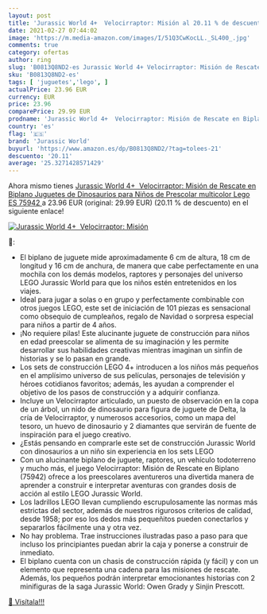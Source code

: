 ```yaml
---
layout: post
title: 'Jurassic World 4+  Velocirraptor: Misión al 20.11 % de descuento'
date: 2021-02-27 07:44:02
image: 'https://m.media-amazon.com/images/I/51Q3CwKocLL._SL400_.jpg'
comments: true
category: ofertas
author: ring
slug: 'B0813Q8ND2-es Jurassic World 4+ Velocirraptor: Misión de Rescate en...'
sku: 'B0813Q8ND2-es'
tags: [ 'juguetes','lego', ]
actualPrice: 23.96 EUR
currency: EUR
price: 23.96
comparePrice: 29.99 EUR
prodname: 'Jurassic World 4+  Velocirraptor: Misión de Rescate en Biplano Juguetes de Dinosaurios para Niños de Prescolar  multicolor  Lego ES 75942 '
country: 'es'
flag: '🇪🇸'
brand: 'Jurassic World'
buyurl: 'https://www.amazon.es/dp/B0813Q8ND2/?tag=tolees-21'
descuento: '20.11'
average: '25.3271428571429'
---
```


Ahora mismo tienes [Jurassic World 4+  Velocirraptor: Misión de Rescate en Biplano Juguetes de Dinosaurios para Niños de Prescolar  multicolor  Lego ES 75942 ](https://www.amazon.es/dp/B0813Q8ND2/?tag=tolees-21) a 23.96 EUR (original: 29.99 EUR) (20.11 %  de descuento) en el siguiente enlace!

[![Jurassic World 4+  Velocirraptor: Misión](https://m.media-amazon.com/images/I/51Q3CwKocLL._SL400_.jpg)](https://www.amazon.es/dp/B0813Q8ND2/?tag=tolees-21)

🔎:

- El biplano de juguete mide aproximadamente 6 cm de altura, 18 cm de longitud y 16 cm de anchura, de manera que cabe perfectamente en una mochila con los demás modelos, raptores y personajes del universo LEGO Jurassic World para que los niños estén entretenidos en los viajes.
- Ideal para jugar a solas o en grupo y perfectamente combinable con otros juegos LEGO, este set de iniciación de 101 piezas es sensacional como obsequio de cumpleaños, regalo de Navidad o sorpresa especial para niños a partir de 4 años.
- ¡No requiere pilas! Este alucinante juguete de construcción para niños en edad preescolar se alimenta de su imaginación y les permite desarrollar sus habilidades creativas mientras imaginan un sinfín de historias y se lo pasan en grande.
- Los sets de construcción LEGO 4+ introducen a los niños más pequeños en el amplísimo universo de sus películas, personajes de televisión y héroes cotidianos favoritos; además, les ayudan a comprender el objetivo de los pasos de construcción y a adquirir confianza.
- Incluye un Velocirraptor articulado, un puesto de observación en la copa de un árbol, un nido de dinosaurio para figura de juguete de Delta, la cría de Velocirraptor, y numerosos accesorios, como un mapa del tesoro, un huevo de dinosaurio y 2 diamantes que servirán de fuente de inspiración para el juego creativo.
- ¿Estás pensando en comprarle este set de construcción Jurassic World con dinosaurios a un niño sin experiencia en los sets LEGO
- Con un alucinante biplano de juguete, raptores, un vehículo todoterreno y mucho más, el juego Velocirraptor: Misión de Rescate en Biplano (75942) ofrece a los preescolares aventureros una divertida manera de aprender a construir e interpretar aventuras con grandes dosis de acción al estilo LEGO Jurassic World.
- Los ladrillos LEGO llevan cumpliendo escrupulosamente las normas más estrictas del sector, además de nuestros rigurosos criterios de calidad, desde 1958; por eso los dedos más pequeñitos pueden conectarlos y separarlos fácilmente una y otra vez.
- No hay problema. Trae instrucciones ilustradas paso a paso para que incluso los principiantes puedan abrir la caja y ponerse a construir de inmediato.
- El biplano cuenta con un chasis de construcción rápida (y fácil) y con un elemento que representa una cadena para las misiones de rescate. Además, los pequeños podrán interpretar emocionantes historias con 2 minifiguras de la saga Jurassic World: Owen Grady y Sinjin Prescott.

[🛒 Visítala!!!](https://www.amazon.es/dp/B0813Q8ND2/?tag=tolees-21)
